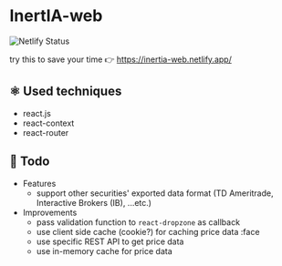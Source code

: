 # InertIA-web
![Netlify Status](https://api.netlify.com/api/v1/badges/e912a2f1-9929-40ed-87a0-5216d6b79f59/deploy-status)

try this to save your time 👉 https://inertia-web.netlify.app/

## ⚛️ Used techniques
- react.js
- react-context
- react-router

## 👺 Todo
- Features
  - support other securities' exported data format (TD Ameritrade, Interactive Brokers (IB), ...etc.)
- Improvements
  - pass validation function to `react-dropzone` as callback
  - use client side cache (cookie?) for caching price data :face
  - use specific REST API to get price data
  - use in-memory cache for price data